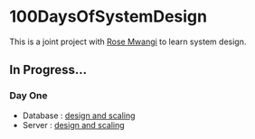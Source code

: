 # 100DaysOfSystemDesign
This is a joint project with [Rose Mwangi](https://github.com/RWamboi) to learn system design.

## **In Progress...**
### Day One 
* Database : [design and scaling](https://github.com/KiptoonKipkurui/100DaysOfSystemDesign/blob/main/progress/DAYONE.md)
* Server : [design and scaling](https://github.com/KiptoonKipkurui/100DaysOfSystemDesign/blob/main/progress/DAYTWO.md)

